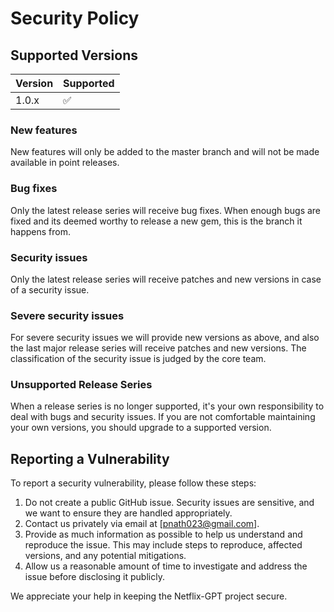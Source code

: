 # Security Policy

## Supported Versions

| Version | Supported          |
| ------- | ------------------ |
| 1.0.x   | :white_check_mark: |

### New features

New features will only be added to the master branch and will not be made available in point releases.

### Bug fixes

Only the latest release series will receive bug fixes. When enough bugs are fixed and its deemed worthy to release a new gem, this is the branch it happens from.

### Security issues

Only the latest release series will receive patches and new versions in case of a security issue.

### Severe security issues

For severe security issues we will provide new versions as above, and also the last major release series will receive patches and new versions. The classification of the security issue is judged by the core team.

### Unsupported Release Series

When a release series is no longer supported, it's your own responsibility to deal with bugs and security issues. If you are not comfortable maintaining your own versions, you should upgrade to a supported version.

## Reporting a Vulnerability

To report a security vulnerability, please follow these steps:

1. Do not create a public GitHub issue. Security issues are sensitive, and we want to ensure they are handled appropriately.
2. Contact us privately via email at [pnath023@gmail.com].
3. Provide as much information as possible to help us understand and reproduce the issue. This may include steps to reproduce, affected versions, and any potential mitigations.
4. Allow us a reasonable amount of time to investigate and address the issue before disclosing it publicly.

We appreciate your help in keeping the Netflix-GPT project secure.
